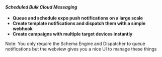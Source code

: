 
#### ***Scheduled Bulk Cloud Messaging***
- **Queue and schedule expo push notifications on a large scale**
- **Create template notifications and dispatch them with a simple webhook**
- **Create campaigns with multiple target devices instantly**

Note: You only require the Schema Engine and Dispatcher to queue notifications but the webview gives you a nice UI to manage these things